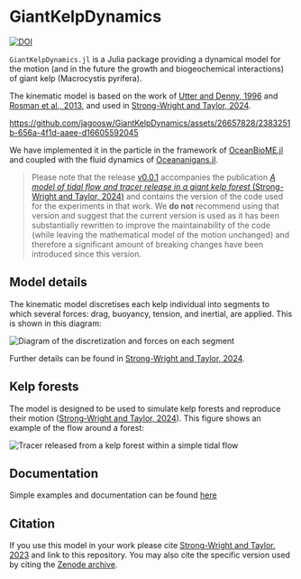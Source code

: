 # GiantKelpDynamics
[![DOI](https://zenodo.org/badge/DOI/10.5281/zenodo.10727202.svg)](https://doi.org/10.5281/zenodo.10727202)

``GiantKelpDynamics.jl`` is a Julia package providing a dynamical model for the motion (and in the future the growth and biogeochemical interactions) of giant kelp (Macrocystis pyrifera).

The kinematic model is based on the work of [Utter and Denny, 1996](https://doi.org/10.4319/lo.2013.58.3.0790) and [Rosman et al., 2013](https://doi.org/10.4319/lo.2013.58.3.0790), and used in [Strong-Wright and Taylor, 2024](https://doi.org/10.1017/flo.2024.13).

https://github.com/jagoosw/GiantKelpDynamics/assets/26657828/2383251b-656a-4f1d-aaee-d16605592045

We have implemented it in the particle in the framework of [OceanBioME.jl](https://github.com/OceanBioME/OceanBioME.jl/) and coupled with the fluid dynamics of [Oceananigans.jl](https://github.com/CliMA/Oceananigans.jl/).

> Please note that the release [v0.0.1](https://doi.org/10.5281/zenodo.10727203) accompanies the publication [*A model of tidal flow and tracer release in a giant kelp forest* (Strong-Wright and Taylor, 2024)](https://doi.org/10.1017/flo.2024.13) and contains the version of the code used for the experiments in that work. We **do not** recommend using that version and suggest that the current version is used as it has been substantially rewritten to improve the maintainability of the code (while leaving the mathematical model of the motion unchanged) and therefore a significant amount of breaking changes have been introduced since this version.

## Model details
The kinematic model discretises each kelp individual into segments to which several forces: drag, buoyancy, tension, and inertial, are applied. This is shown in this diagram:

![Diagram of the discretization and forces on each segment](https://github.com/jagoosw/GiantKelpDynamics/assets/26657828/4a8aef46-e5c8-45b0-939e-0bbc281b3253)

Further details can be found in [Strong-Wright and Taylor, 2024](https://doi.org/10.1017/flo.2024.13 ).

## Kelp forests
The model is designed to be used to simulate kelp forests and reproduce their motion ([Strong-Wright and Taylor, 2024](https://doi.org/10.1017/flo.2024.13)). This figure shows an example of the flow around a forest:

![Tracer released from a kelp forest within a simple tidal flow](https://github.com/jagoosw/GiantKelpDynamics/assets/26657828/4df8b614-240f-4e44-bec1-4bbae4ebd7bb)

## Documentation
Simple examples and documentation can be found [here](mailto:js2430@cam.ac.uk)

## Citation
If you use this model in your work please cite [Strong-Wright and Taylor, 2023](mailto:js2430@cam.ac.uk) and link to this repository. You may also cite the specific version used by citing the [Zenode archive](https://zenodo.org/records/10727202).
